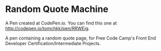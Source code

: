 # Random Quote Machine

A Pen created at CodePen.io. You can find this one at http://codepen.io/tomchkk/pen/RRWEjg.

A pen containing a random quote page, for Free Code Camp's Front End Developer Certification/Intermediate Projects.
